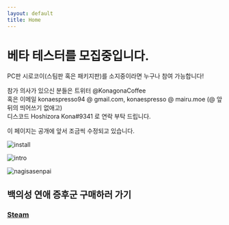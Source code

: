 ```yaml
---
layout: default
title: Home
---
```


# 베타 테스터를 모집중입니다.  

PC판 시로코이(스팀판 혹은 패키지판)를 소지중이라면 누구나 참여 가능합니다!  

참가 의사가 있으신 분들은 트위터 @KonagonaCoffee  
혹은 이메일 konaespresso94 @ gmail.com, konaespresso @ mairu.moe   (@ 앞 뒤의 띄어쓰기 없애고)  
디스코드 Hoshizora Kona#9341 로 연락 부탁 드립니다.




이 페이지는 공개에 앞서 조금씩 수정되고 있습니다.

![install](/public/installersc.png)

![intro](/public/introsc.png)

![nagisasenpai](/public/nagisasenpai.png)

백의성 연애 증후군 구매하러 가기
-------------

### [Steam](https://store.steampowered.com/app/1023690/Nurse_Love_Syndrome/)

